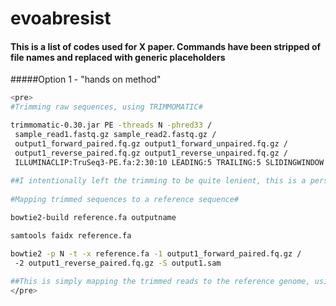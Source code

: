 # evoabresist
#### This is a list of codes used for X paper. Commands have been stripped of file names and replaced with generic placeholders
#####Option 1 - "hands on method"

```bash
<pre>
#Trimming raw sequences, using TRIMMOMATIC#

trimmomatic-0.30.jar PE -threads N -phred33 /
 sample_read1.fastq.gz sample_read2.fastq.gz /
 output1_forward_paired.fq.gz output1_forward_unpaired.fq.gz /
 output1_reverse_paired.fq.gz output1_reverse_unpaired.fq.gz /
 ILLUMINACLIP:TruSeq3-PE.fa:2:30:10 LEADING:5 TRAILING:5 SLIDINGWINDOW:4:<b>20</b> MINLEN:20
 
##I intentionally left the trimming to be quite lenient, this is a personal preference##
 
#Mapping trimmed sequences to a reference sequence#

bowtie2-build reference.fa outputname

samtools faidx reference.fa

bowtie2 -p N -t -x reference.fa -1 output1_forward_paired.fq.gz /
 -2 output1_reverse_paired.fq.gz -S output1.sam
 
##This is simply mapping the trimmed reads to the reference genome, using quite default parameters. There is quite a lot of changes to this that can be made to be more sensitive etc.##
</pre>
```

